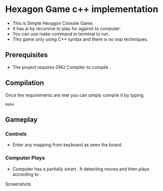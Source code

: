 # Hexagon Game c++ implementation
 
* This is Simple Hexagon Console Game. 
* It has ai by recursive to play for against to computer.
* You can use make command in terminal to run . 
* This game only using C++ syntax and there is no oop techniques.


## Prerequisites

* The project requires GNU Compiler to compile . 

## Compilation
Once the requirements are met you can simply compile it by typing.
```
make

```
## Gameplay

### Controls
* Enter any mapping from keyboard as seen the board.

### Computer Plays 

* Computer has a partially smart . It detecting  moves and then plays according to .


Screenshots
